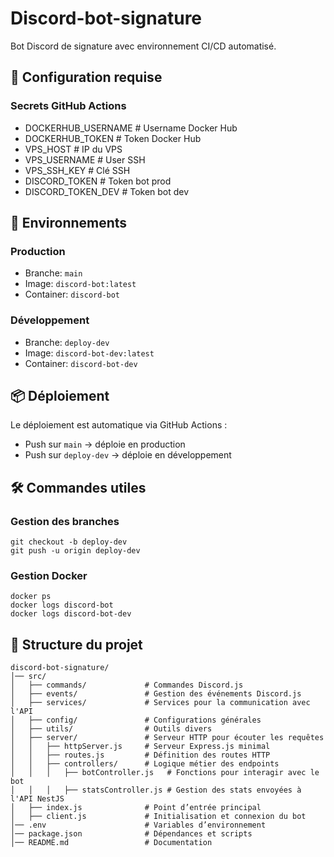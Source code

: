 # Discord-bot-signature

Bot Discord de signature avec environnement CI/CD automatisé.

## 🔧 Configuration requise

### Secrets GitHub Actions

- DOCKERHUB_USERNAME    # Username Docker Hub
- DOCKERHUB_TOKEN       # Token Docker Hub
- VPS_HOST             # IP du VPS
- VPS_USERNAME         # User SSH
- VPS_SSH_KEY          # Clé SSH
- DISCORD_TOKEN        # Token bot prod
- DISCORD_TOKEN_DEV    # Token bot dev

## 🚀 Environnements

### Production
- Branche: `main`
- Image: `discord-bot:latest`
- Container: `discord-bot`

### Développement
- Branche: `deploy-dev`
- Image: `discord-bot-dev:latest`
- Container: `discord-bot-dev`

## 📦 Déploiement

Le déploiement est automatique via GitHub Actions :
- Push sur `main` → déploie en production
- Push sur `deploy-dev` → déploie en développement

## 🛠️ Commandes utiles

### Gestion des branches
    git checkout -b deploy-dev
    git push -u origin deploy-dev

### Gestion Docker
    docker ps
    docker logs discord-bot
    docker logs discord-bot-dev

## 📁 Structure du projet
```
discord-bot-signature/
│── src/
│   ├── commands/             # Commandes Discord.js
│   ├── events/               # Gestion des événements Discord.js
│   ├── services/             # Services pour la communication avec l'API
│   ├── config/               # Configurations générales
│   ├── utils/                # Outils divers
│   ├── server/               # Serveur HTTP pour écouter les requêtes
│   │   ├── httpServer.js     # Serveur Express.js minimal
│   │   ├── routes.js         # Définition des routes HTTP
│   │   ├── controllers/      # Logique métier des endpoints
│   │   │   ├── botController.js   # Fonctions pour interagir avec le bot
│   │   │   ├── statsController.js # Gestion des stats envoyées à l'API NestJS
│   ├── index.js              # Point d’entrée principal
│   ├── client.js             # Initialisation et connexion du bot
│── .env                      # Variables d’environnement
│── package.json              # Dépendances et scripts
│── README.md                 # Documentation
```